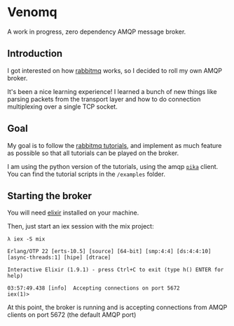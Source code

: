 # Venomq
A work in progress, zero dependency AMQP message broker.

## Introduction
I got interested on how [rabbitmq](https://www.rabbitmq.com/) works, so I decided to roll my own AMQP broker.

It's been a nice learning experience! I learned a bunch of new things like
parsing packets from the transport layer and how to do connection multiplexing over a single TCP socket.

## Goal
My goal is to follow the [rabbitmq tutorials](https://www.rabbitmq.com/getstarted.html), and implement as much feature as possible so that all tutorials can be played on the broker.

I am using the python version of the tutorials, using the amqp [`pika`](https://github.com/pika/pika) client.
You can find the tutorial scripts in the `/examples` folder.

## Starting the broker
You will need [elixir](https://elixir-lang.org/install.html) installed on your machine.

Then, just start an iex session with the mix project:
```
λ iex -S mix

Erlang/OTP 22 [erts-10.5] [source] [64-bit] [smp:4:4] [ds:4:4:10] [async-threads:1] [hipe] [dtrace]

Interactive Elixir (1.9.1) - press Ctrl+C to exit (type h() ENTER for help)

03:57:49.438 [info]  Accepting connections on port 5672
iex(1)>
```

At this point, the broker is running and is accepting connections from AMQP clients on
port 5672 (the default AMQP port)

